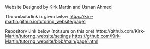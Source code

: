 Website Designed by Kirk Martin and Usman Ahmed

The website link is given below
https://kirk-martin.github.io/tutoring_website/page1

Repository Link below (not sure on this one)
https://github.com/Kirk-Martin/tutoring_website/settings
https://github.com/Kirk-Martin/tutoring_website/blob/main/page1.html

